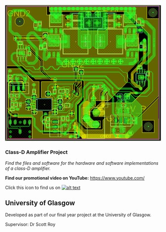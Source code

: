 ![alt text](https://raw.githubusercontent.com/croaljack0/ClassDAmplifier/master/Media/PCB_top.png)

### Class-D Amplifier Project

*Find the files and software for the hardware and software implementations of a class-D amplifier.*

**Find our promotional video on YouTube:** https://www.youtube.com/

[youtube_icon]: https://raw.githubusercontent.com/croaljack0/ClassDAmp/master/Media/youtube_icon.png
[youtube_url]: https://www.youtube.com/
Click this icon to find us on  [![alt text][youtube_icon]][youtube_url]

## University of Glasgow
Developed as part of our final year project at the University of Glasgow.

Supervisor:    Dr Scott Roy